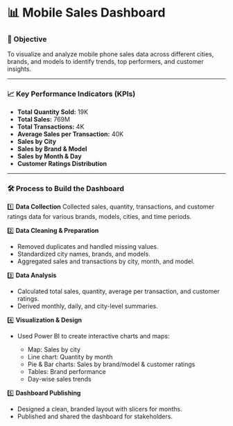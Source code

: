 
# 📊 Mobile Sales Dashboard

### 🎯 Objective

To visualize and analyze mobile phone sales data across different cities, brands, and models to identify trends, top performers, and customer insights.

---

### 📈 Key Performance Indicators (KPIs)

* **Total Quantity Sold:** 19K
* **Total Sales:** 769M
* **Total Transactions:** 4K
* **Average Sales per Transaction:** 40K
* **Sales by City**
* **Sales by Brand & Model**
* **Sales by Month & Day**
* **Customer Ratings Distribution**

---

### 🛠️ Process to Build the Dashboard

1️⃣ **Data Collection**
Collected sales, quantity, transactions, and customer ratings data for various brands, models, cities, and time periods.

2️⃣ **Data Cleaning & Preparation**

* Removed duplicates and handled missing values.
* Standardized city names, brands, and models.
* Aggregated sales and transactions by city, month, and model.

3️⃣ **Data Analysis**

* Calculated total sales, quantity, average per transaction, and customer ratings.
* Derived monthly, daily, and city-level summaries.

4️⃣ **Visualization & Design**

* Used Power BI to create interactive charts and maps:

  * Map: Sales by city
  * Line chart: Quantity by month
  * Pie & Bar charts: Sales by brand/model & customer ratings
  * Tables: Brand performance
  * Day-wise sales trends

5️⃣ **Dashboard Publishing**

* Designed a clean, branded layout with slicers for months.
* Published and shared the dashboard for stakeholders.

